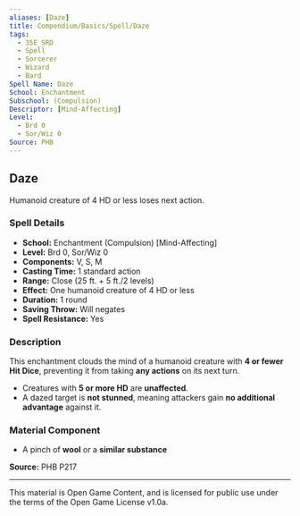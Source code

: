 ```yaml
---
aliases: [Daze]
title: Compendium/Basics/Spell/Daze
tags:
  - 35E_SRD
  - Spell
  - Sorcerer
  - Wizard
  - Bard
Spell Name: Daze
School: Enchantment
Subschool: (Compulsion)
Descriptor: [Mind-Affecting]
Level:
  - Brd 0
  - Sor/Wiz 0
Source: PHB
---
```


## Daze

Humanoid creature of 4 HD or less loses next action.

### Spell Details

- **School:** Enchantment (Compulsion) [Mind-Affecting]  
- **Level:** Brd 0, Sor/Wiz 0  
- **Components:** V, S, M  
- **Casting Time:** 1 standard action  
- **Range:** Close (25 ft. + 5 ft./2 levels)  
- **Effect:** One humanoid creature of 4 HD or less  
- **Duration:** 1 round  
- **Saving Throw:** Will negates  
- **Spell Resistance:** Yes  

### Description

This enchantment clouds the mind of a humanoid creature with **4 or fewer Hit Dice**, preventing it from taking **any actions** on its next turn.

- Creatures with **5 or more HD** are **unaffected**.
- A dazed target is **not stunned**, meaning attackers gain **no additional advantage** against it.

### Material Component

- A pinch of **wool** or a **similar substance**


**Source:** PHB P217

---

This material is Open Game Content, and is licensed for public use under  
the terms of the Open Game License v1.0a.

